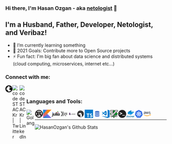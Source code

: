 ### Hi there, I'm Hasan Ozgan - aka [netologist][website] 👋

## I'm a Husband, Father, Developer, Netologist, and Veribaz!
- 🌱 I’m currently learning something
- 🥅 2021 Goals: Contribute more to Open Source projects
- ⚡ Fun fact: I'm big fan about data science and distributed systems (cloud computing, microservices, internet etc...)

### Connect with me:

[<img align="left" alt="atolye.dev" width="22px" src="https://raw.githubusercontent.com/iconic/open-iconic/master/svg/globe.svg" />][website]
[<img align="left" alt="codeSTACKr | Twitter" width="22px" src="https://cdn.jsdelivr.net/npm/simple-icons@v3/icons/twitter.svg" />][twitter]
[<img align="left" alt="codeSTACKr | LinkedIn" width="22px" src="https://cdn.jsdelivr.net/npm/simple-icons@v3/icons/linkedin.svg" />][linkedin]

<br />

### Languages and Tools:
[<img align="left" alt="Golang" width="26px" src="https://devicons.github.io/devicon/devicon.git/icons/go/go-original.svg" />][website]
[<img align="left" alt="Rust" width="26px" src="https://raw.githubusercontent.com/github/explore/361e2821e2dea67711cde99c9c40ed357061cf27/topics/rust/rust.png" />][website]
[<img align="left" alt="Kotlin" width="26px" src="https://raw.githubusercontent.com/github/explore/361e2821e2dea67711cde99c9c40ed357061cf27/topics/kotlin/kotlin.png" />][website]
[<img align="left" alt="Julia" width="26px" src="https://raw.githubusercontent.com/github/explore/361e2821e2dea67711cde99c9c40ed357061cf27/topics/julia/julia.png" />][website]
[<img align="left" alt="Haskell" width="26px" src="https://raw.githubusercontent.com/github/explore/361e2821e2dea67711cde99c9c40ed357061cf27/topics/haskell/haskell.png" />][website]
[<img align="left" alt="Elixir" width="26px" src="https://raw.githubusercontent.com/github/explore/361e2821e2dea67711cde99c9c40ed357061cf27/topics/elixir/elixir.png" />][website]
[<img align="left" alt="Deno" width="26px" src="https://raw.githubusercontent.com/github/explore/361e2821e2dea67711cde99c9c40ed357061cf27/topics/deno/deno.png" />][website]
[<img align="left" alt="TypeScript" width="26px" src="https://raw.githubusercontent.com/github/explore/80688e429a7d4ef2fca1e82350fe8e3517d3494d/topics/typescript/typescript.png" />][website]
[<img align="left" alt="SQL" width="26px" src="https://raw.githubusercontent.com/github/explore/80688e429a7d4ef2fca1e82350fe8e3517d3494d/topics/sql/sql.png" />][website]


[<img align="left" alt="Visual Studio Code" width="26px" src="https://raw.githubusercontent.com/github/explore/80688e429a7d4ef2fca1e82350fe8e3517d3494d/topics/visual-studio-code/visual-studio-code.png" />][website]
[<img align="left" alt="Vim" width="26px" src="https://raw.githubusercontent.com/github/explore/80688e429a7d4ef2fca1e82350fe8e3517d3494d/topics/vim/vim.png" />][website]


[<img align="left" alt="Terminal" width="26px" src="https://raw.githubusercontent.com/github/explore/80688e429a7d4ef2fca1e82350fe8e3517d3494d/topics/terminal/terminal.png" />][website]
[<img align="left" alt="Docker" width="26px" src="https://raw.githubusercontent.com/github/explore/80688e429a7d4ef2fca1e82350fe8e3517d3494d/topics/docker/docker.png" />][website]
[<img align="left" alt="Kubernetes" width="26px" src="https://raw.githubusercontent.com/github/explore/80688e429a7d4ef2fca1e82350fe8e3517d3494d/topics/kubernetes/kubernetes.png" />][website]
[<img align="left" alt="AWS" width="26px" src="https://raw.githubusercontent.com/github/explore/80688e429a7d4ef2fca1e82350fe8e3517d3494d/topics/aws/aws.png" />][website]


<br />

---


<img align="left" alt="HasanOzgan's Github Stats" src="https://github-readme-stats.vercel.app/api?username=HasanOzgan&show_icons=true&hide_border=true" />

[website]: https://www.hasanozgan.com
[twitter]: https://twitter.com/hasanozgan
[linkedin]: https://linkedin.com/in/hasanozgan
[activistgithub]: https://github.com/ac-tivi-st
